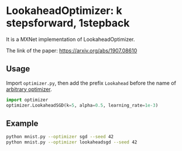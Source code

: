 # LookaheadOptimizer: k stepsforward, 1stepback
It is a MXNet implementation of LookaheadOptimizer.

The link of the paper: https://arxiv.org/abs/1907.08610

## Usage
Import `optimizer.py`, then add the prefix `Lookahead` before the name of [arbitrary optimizer](http://mxnet.incubator.apache.org/api/python/optimization/optimization.html?highlight=opt#module-mxnet.optimizer).

```python
import optimizer
optimizer.LookaheadSGD(k=5, alpha=0.5, learning_rate=1e-3)
```

## Example
```bash
python mnist.py --optimizer sgd --seed 42
python mnist.py --optimizer lookaheadsgd --seed 42
```
